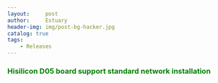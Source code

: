 ```yaml
---
layout:     post
author:     Estuary
header-img: img/post-bg-hacker.jpg
catalog: true
tags:
    - Releases
---
```


<h3><span style="color: #008000;"><strong>Hisilicon D05 board support standard network installation </strong></span></h3>
<span style="color: #339966;"><a style="color: #339966;</span> D05 currently supports network installation and deployment. For more information, and refer to the deployment documentation.</td>
</tr>
